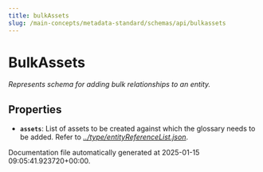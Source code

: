 ```yaml
---
title: bulkAssets
slug: /main-concepts/metadata-standard/schemas/api/bulkassets
---
```


# BulkAssets

*Represents schema for adding bulk relationships to an entity.*

## Properties

- **`assets`**: List of assets to be created against which the glossary needs to be added. Refer to *[../type/entityReferenceList.json](#/type/entityReferenceList.json)*.


Documentation file automatically generated at 2025-01-15 09:05:41.923720+00:00.

